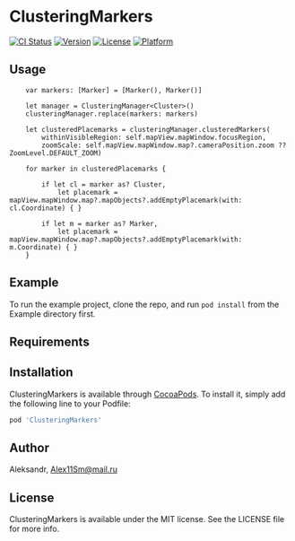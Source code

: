 # ClusteringMarkers

[![CI Status](https://img.shields.io/travis/Smalex911/ClusteringMarkers.svg?style=flat)](https://travis-ci.org/Smalex911/ClusteringMarkers)
[![Version](https://img.shields.io/cocoapods/v/ClusteringMarkers.svg?style=flat)](https://cocoapods.org/pods/ClusteringMarkers)
[![License](https://img.shields.io/cocoapods/l/ClusteringMarkers.svg?style=flat)](https://cocoapods.org/pods/ClusteringMarkers)
[![Platform](https://img.shields.io/cocoapods/p/ClusteringMarkers.svg?style=flat)](https://cocoapods.org/pods/ClusteringMarkers)


## Usage

        
        var markers: [Marker] = [Marker(), Marker()]
        
        let manager = ClusteringManager<Cluster>()
        clusteringManager.replace(markers: markers)
        
        let clusteredPlacemarks = clusteringManager.clusteredMarkers(
            withinVisibleRegion: self.mapView.mapWindow.focusRegion,
            zoomScale: self.mapView.mapWindow.map?.cameraPosition.zoom ?? ZoomLevel.DEFAULT_ZOOM)
            
        for marker in clusteredPlacemarks {
        
            if let cl = marker as? Cluster, 
                let placemark = mapView.mapWindow.map?.mapObjects?.addEmptyPlacemark(with: cl.Coordinate) { }
                
            if let m = marker as? Marker, 
                let placemark = mapView.mapWindow.map?.mapObjects?.addEmptyPlacemark(with: m.Coordinate) { }
        }
        

## Example

To run the example project, clone the repo, and run `pod install` from the Example directory first.

## Requirements

## Installation

ClusteringMarkers is available through [CocoaPods](https://cocoapods.org). To install
it, simply add the following line to your Podfile:

```ruby
pod 'ClusteringMarkers'
```

## Author

Aleksandr, Alex11Sm@mail.ru

## License

ClusteringMarkers is available under the MIT license. See the LICENSE file for more info.
